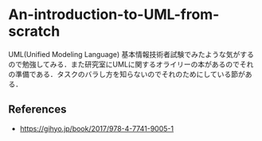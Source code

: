 # An-introduction-to-UML-from-scratch
UML(Unified Modeling Language)
基本情報技術者試験でみたような気がするので勉強してみる．また研究室にUMLに関するオライリーの本があるのでそれの準備である．タスクのバラし方を知らないのでそれのためにしている節がある．

## References
* https://gihyo.jp/book/2017/978-4-7741-9005-1